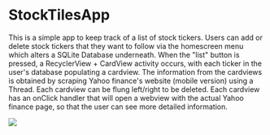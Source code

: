 # StockTilesApp

This is a simple app to keep track of a list of stock tickers.  Users can add or delete stock tickers that they want to follow via the homescreen menu which alters a SQLite Database underneath.  When the "list" button is pressed, a RecyclerView + CardView activity occurs, with each ticker in the user's database populating a cardview.  The information from the cardviews is obtained by scraping Yahoo finance's website (mobile version) using a Thread.  Each cardview can be flung left/right to be deleted.  Each cardview has an onClick handler that will open a webview with the actual Yahoo finance page, so that the user can see more detailed information.

![](https://s3.amazonaws.com/githubreadmepictures/Activity_Flow_Chart.png)
